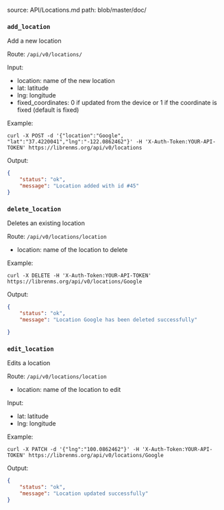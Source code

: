 source: API/Locations.md
path: blob/master/doc/

### `add_location`

Add a new location

Route: `/api/v0/locations/`

Input:

- location: name of the new location
- lat: latitude
- lng: longitude
- fixed_coordinates: 0 if updated from the device or 1 if the coordinate is fixed (default is fixed)

Example:

```curl
curl -X POST -d '{"location":"Google", "lat":"37.4220041","lng":"-122.0862462"}' -H 'X-Auth-Token:YOUR-API-TOKEN' https://librenms.org/api/v0/locations
```

Output:

```json
{
    "status": "ok",
    "message": "Location added with id #45"
}
```

### `delete_location`

Deletes an existing location

Route: `/api/v0/locations/location`

- location: name of the location to delete

Example:

```curl
curl -X DELETE -H 'X-Auth-Token:YOUR-API-TOKEN' https://librenms.org/api/v0/locations/Google
```

Output:

```json
{
    "status": "ok",
    "message": "Location Google has been deleted successfully"

}
```

### `edit_location`

Edits a location

Route: `/api/v0/locations/location`

- location: name of the location to edit

Input:

- lat: latitude
- lng: longitude

Example:

```curl
curl -X PATCH -d '{"lng":"100.0862462"}' -H 'X-Auth-Token:YOUR-API-TOKEN' https://librenms.org/api/v0/locations/Google
```

Output:

```json
{
    "status": "ok",
    "message": "Location updated successfully"
}
```
